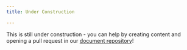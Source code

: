 ```yaml
---
title: Under Construction

---
```


This is still under construction - you can help by creating content and opening a pull request in our [document repository](https://github.com/rcifw/rcifw.github.io)!